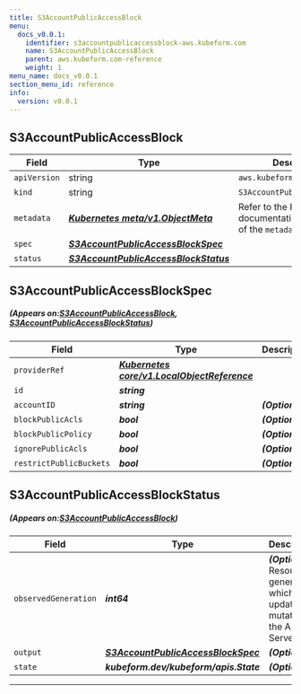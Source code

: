 ```yaml
---
title: S3AccountPublicAccessBlock
menu:
  docs_v0.0.1:
    identifier: s3accountpublicaccessblock-aws.kubeform.com
    name: S3AccountPublicAccessBlock
    parent: aws.kubeform.com-reference
    weight: 1
menu_name: docs_v0.0.1
section_menu_id: reference
info:
  version: v0.0.1
---
```


## S3AccountPublicAccessBlock
| Field | Type | Description |
| ------ | ----- | ----------- |
| `apiVersion` | string | `aws.kubeform.com/v1alpha1` |
|    `kind` | string | `S3AccountPublicAccessBlock` |
| `metadata` | ***[Kubernetes meta/v1.ObjectMeta](https://kubernetes.io/docs/reference/generated/kubernetes-api/v1.13/#objectmeta-v1-meta)***|Refer to the Kubernetes API documentation for the fields of the `metadata` field.|
| `spec` | ***[S3AccountPublicAccessBlockSpec](#S3AccountPublicAccessBlockSpec)***||
| `status` | ***[S3AccountPublicAccessBlockStatus](#S3AccountPublicAccessBlockStatus)***||
## S3AccountPublicAccessBlockSpec
##### (Appears on:[S3AccountPublicAccessBlock](#S3AccountPublicAccessBlock), [S3AccountPublicAccessBlockStatus](#S3AccountPublicAccessBlockStatus))
| Field | Type | Description |
| ------ | ----- | ----------- |
| `providerRef` | ***[Kubernetes core/v1.LocalObjectReference](https://kubernetes.io/docs/reference/generated/kubernetes-api/v1.13/#localobjectreference-v1-core)***||
| `id` | ***string***||
| `accountID` | ***string***| ***(Optional)*** |
| `blockPublicAcls` | ***bool***| ***(Optional)*** |
| `blockPublicPolicy` | ***bool***| ***(Optional)*** |
| `ignorePublicAcls` | ***bool***| ***(Optional)*** |
| `restrictPublicBuckets` | ***bool***| ***(Optional)*** |
## S3AccountPublicAccessBlockStatus
##### (Appears on:[S3AccountPublicAccessBlock](#S3AccountPublicAccessBlock))
| Field | Type | Description |
| ------ | ----- | ----------- |
| `observedGeneration` | ***int64***| ***(Optional)*** Resource generation, which is updated on mutation by the API Server.|
| `output` | ***[S3AccountPublicAccessBlockSpec](#S3AccountPublicAccessBlockSpec)***| ***(Optional)*** |
| `state` | ***kubeform.dev/kubeform/apis.State***| ***(Optional)*** |
---
